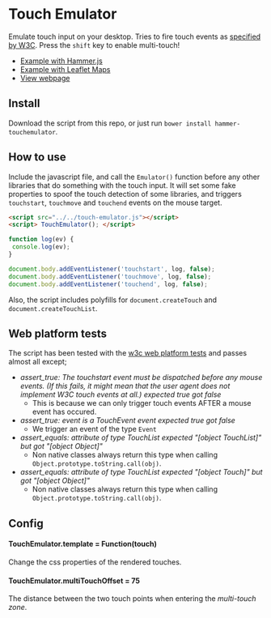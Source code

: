 Touch Emulator
========

Emulate touch input on your desktop. Tries to fire touch events as 
[specified by W3C](http://www.w3.org/TR/touch-events). Press the `shift` key to enable multi-touch!

- [Example with Hammer.js](http://rawgit.com/hammerjs/touchemulator/master/tests/manual/hammer.html)
- [Example with Leaflet Maps](http://rawgit.com/hammerjs/touchemulator/master/tests/manual/leaflet.html)
- [View webpage](http://hammerjs.github.io/touch-emulator.html)

## Install
Download the script from this repo, or just run `bower install hammer-touchemulator`.

## How to use
Include the javascript file, and call the `Emulator()` function before any other libraries that do something with the 
touch input. It will set some fake properties to spoof the touch detection of some libraries, and triggers `touchstart`, `touchmove` and `touchend` events on the mouse target.
 
````html
<script src="../../touch-emulator.js"></script>
<script> TouchEmulator(); </script>
````

````js
function log(ev) {
 console.log(ev);
}

document.body.addEventListener('touchstart', log, false);
document.body.addEventListener('touchmove', log, false);
document.body.addEventListener('touchend', log, false);
````

Also, the script includes polyfills for `document.createTouch` and `document.createTouchList`.

## Web platform tests
The script has been tested with the [w3c web platform tests](/tests/web-platform-tests/touch-events) and passes almost all except;
- *assert_true: The touchstart event must be dispatched before any mouse events. (If this fails, 
it might mean that the user agent does not implement W3C touch events at all.) expected true got false*
  - This is because we can only trigger touch events AFTER a mouse event has occured.
- *assert_true: event is a TouchEvent event expected true got false*
  - We trigger an event of the type `Event`
- *assert_equals: attribute of type TouchList expected "[object TouchList]" but got "[object Object]"*
  - Non native classes always return this type when calling `Object.prototype.toString.call(obj)`.
- *assert_equals: attribute of type TouchList expected "[object Touch]" but got "[object Object]"*
  - Non native classes always return this type when calling `Object.prototype.toString.call(obj)`.

## Config
#### TouchEmulator.template = Function(touch)
Change the css properties of the rendered touches.

#### TouchEmulator.multiTouchOffset = 75
The distance between the two touch points when entering the *multi-touch zone*.


